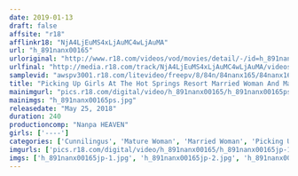 ```yaml
---
date: 2019-01-13
draft: false
affsite: "r18"
afflinkr18: "NjA4LjEuMS4xLjAuMC4wLjAuMA"
url: "h_891nanx00165"
urloriginal: "http://www.r18.com/videos/vod/movies/detail/-/id=h_891nanx00165"
urlfinal: "http://media.r18.com/track/NjA4LjEuMS4xLjAuMC4wLjAuMA/videos/vod/movies/detail/-/id=h_891nanx00165"
samplevid: "awspv3001.r18.com/litevideo/freepv/8/84n/84nanx165/84nanx165_dmb_w.mp4"
title: "Picking Up Girls At The Hot Springs Resort Married Woman And Mature Woman Babes Who Cross The Line Into Cum Crazy Sex While On Vacation 12 Ladies/4 Hours"
mainimgurl: "pics.r18.com/digital/video/h_891nanx00165/h_891nanx00165ps.jpg"
mainimgs: "h_891nanx00165ps.jpg"
releasedate: "May 25, 2018"
duration: 240
productioncomp: "Nanpa HEAVEN"
girls: ['----']
categories: ['Cunnilingus', 'Mature Woman', 'Married Woman', 'Picking Up Girls', 'Hot Spring', 'Creampie', 'Over 4 Hours', 'Hi-Def']
imgurls: ['pics.r18.com/digital/video/h_891nanx00165/h_891nanx00165jp-1.jpg', 'pics.r18.com/digital/video/h_891nanx00165/h_891nanx00165jp-2.jpg', 'pics.r18.com/digital/video/h_891nanx00165/h_891nanx00165jp-3.jpg', 'pics.r18.com/digital/video/h_891nanx00165/h_891nanx00165jp-4.jpg', 'pics.r18.com/digital/video/h_891nanx00165/h_891nanx00165jp-5.jpg', 'pics.r18.com/digital/video/h_891nanx00165/h_891nanx00165jp-6.jpg', 'pics.r18.com/digital/video/h_891nanx00165/h_891nanx00165jp-7.jpg', 'pics.r18.com/digital/video/h_891nanx00165/h_891nanx00165jp-8.jpg', 'pics.r18.com/digital/video/h_891nanx00165/h_891nanx00165jp-9.jpg', 'pics.r18.com/digital/video/h_891nanx00165/h_891nanx00165jp-10.jpg', 'pics.r18.com/digital/video/h_891nanx00165/h_891nanx00165jp-11.jpg', 'pics.r18.com/digital/video/h_891nanx00165/h_891nanx00165jp-12.jpg', 'pics.r18.com/digital/video/h_891nanx00165/h_891nanx00165jp-13.jpg', 'pics.r18.com/digital/video/h_891nanx00165/h_891nanx00165jp-14.jpg', 'pics.r18.com/digital/video/h_891nanx00165/h_891nanx00165jp-15.jpg', 'pics.r18.com/digital/video/h_891nanx00165/h_891nanx00165jp-16.jpg', 'pics.r18.com/digital/video/h_891nanx00165/h_891nanx00165jp-17.jpg', 'pics.r18.com/digital/video/h_891nanx00165/h_891nanx00165jp-18.jpg', 'pics.r18.com/digital/video/h_891nanx00165/h_891nanx00165jp-19.jpg', 'pics.r18.com/digital/video/h_891nanx00165/h_891nanx00165jp-20.jpg']
imgs: ['h_891nanx00165jp-1.jpg', 'h_891nanx00165jp-2.jpg', 'h_891nanx00165jp-3.jpg', 'h_891nanx00165jp-4.jpg', 'h_891nanx00165jp-5.jpg', 'h_891nanx00165jp-6.jpg', 'h_891nanx00165jp-7.jpg', 'h_891nanx00165jp-8.jpg', 'h_891nanx00165jp-9.jpg', 'h_891nanx00165jp-10.jpg', 'h_891nanx00165jp-11.jpg', 'h_891nanx00165jp-12.jpg', 'h_891nanx00165jp-13.jpg', 'h_891nanx00165jp-14.jpg', 'h_891nanx00165jp-15.jpg', 'h_891nanx00165jp-16.jpg', 'h_891nanx00165jp-17.jpg', 'h_891nanx00165jp-18.jpg', 'h_891nanx00165jp-19.jpg', 'h_891nanx00165jp-20.jpg']
---
```


